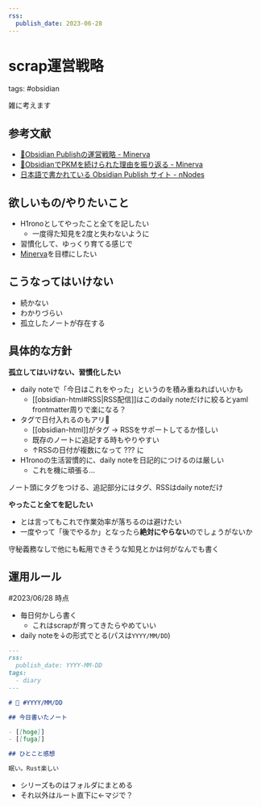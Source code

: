```yaml
---
rss:
  publish_date: 2023-06-28
---
```


# scrap運営戦略

tags: #obsidian

雑に考えます

## 参考文献

- [📘Obsidian Publishの運営戦略 - Minerva](https://minerva.mamansoft.net/%F0%9F%93%98Articles/%F0%9F%93%98Obsidian+Publish%E3%81%AE%E9%81%8B%E5%96%B6%E6%88%A6%E7%95%A5)
- [📘ObsidianでPKMを続けられた理由を振り返る - Minerva](https://minerva.mamansoft.net/%F0%9F%93%98Articles/%F0%9F%93%98Obsidian%E3%81%A7PKM%E3%82%92%E7%B6%9A%E3%81%91%E3%82%89%E3%82%8C%E3%81%9F%E7%90%86%E7%94%B1%E3%82%92%E6%8C%AF%E3%82%8A%E8%BF%94%E3%82%8B)
- [日本語で書かれている Obsidian Publish サイト - nNodes](https://notes.naney.org/Notes/%E6%97%A5%E6%9C%AC%E8%AA%9E%E3%81%A7%E6%9B%B8%E3%81%8B%E3%82%8C%E3%81%A6%E3%81%84%E3%82%8B+Obsidian+Publish+%E3%82%B5%E3%82%A4%E3%83%88)

## 欲しいもの/やりたいこと

- H1ronoとしてやったこと全てを記したい
    - 一度得た知見を2度と失わないように
- 習慣化して、ゆっくり育てる感じで
- [Minerva](https://minerva.mamansoft.net/Home)を目標にしたい

## こうなってはいけない

- 続かない
- わかりづらい
- 孤立したノートが存在する

## 具体的な方針

**孤立してはいけない、習慣化したい**

- daily noteで「今日はこれをやった」というのを積み重ねればいいかも
    - [[obsidian-html#RSS|RSS配信]]はこのdaily noteだけに絞るとyaml frontmatter周りで楽になる？
- タグで日付入れるのもアリ🐜
    - [[obsidian-html]]がタグ → RSSをサポートしてるか怪しい
    - 既存のノートに追記する時もやりやすい
    - ↑RSSの日付が複数になって ??? に
- H1ronoの生活習慣的に、daily noteを日記的につけるのは厳しい
    - これを機に頑張る...

ノート頭にタグをつける、追記部分にはタグ、RSSはdaily noteだけ

**やったこと全てを記したい**

- とは言ってもこれで作業効率が落ちるのは避けたい
- 一度やって「後でやるか」となったら**絶対にやらない**のでしょうがないか

守秘義務なしで他にも転用できそうな知見とかは何がなんでも書く

## 運用ルール

#2023/06/28 時点

- 毎日何かしら書く
    - これはscrapが育ってきたらやめていい
- daily noteを↓の形式でとる(パスは`YYYY/MM/DD`)

```md
---
rss:
  publish_date: YYYY-MM-DD
tags:
  - diary
---

# 📅 #YYYY/MM/DD

## 今日書いたノート

- [[hoge]]
- [[fuga]]

## ひとこと感想

眠い。Rust楽しい
```

- シリーズものはフォルダにまとめる
- それ以外はルート直下に←マジで？
